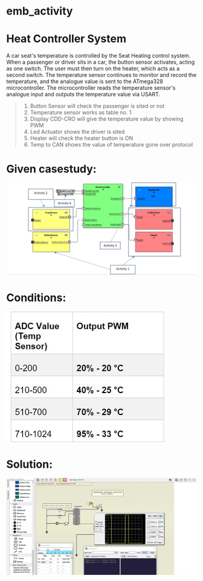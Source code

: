 # emb_activity

# Heat Controller System


A car seat's temperature is controlled by the Seat Heating control system. When a passenger or driver sits in a car, the button sensor activates, acting as one switch. The user must then turn on the heater, which acts as a second switch. The temperature sensor continues to monitor and record the temperature, and the analogue value is sent to the ATmega328 microcontroller. The microcontroller reads the temperature sensor's analogue input and outputs the temperature value via USART.

>1. Button Sensor will check the passenger is sited or not
>2. Temperature sensor works as table no. 1
>3. Display CDD-CRO will give the temperature value by showing PWM
>4. Led Actuator shows the driver is sited 
>5. Heater will check the heater button is ON
>6. Temp to CAN shows the value of temperature gone over protocol

# Given casestudy:
![case study](https://github.com/LoneWalker619/311173_Embedded_CaseStudy/blob/main/IMAGES%20AND%20RESULTS/casestudy.JPG)

# Conditions:
![conditions](https://github.com/LoneWalker619/311173_Embedded_CaseStudy/blob/main/IMAGES%20AND%20RESULTS/tabulation.JPG)

# Solution:
![solution](https://github.com/LoneWalker619/311173_Embedded_CaseStudy/blob/main/IMAGES%20AND%20RESULTS/Screenshot%20(36).png)



